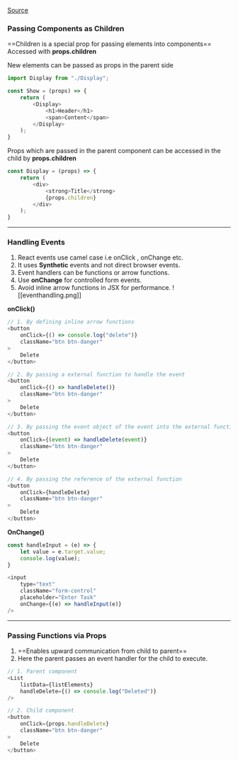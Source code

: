 [Source](https://youtu.be/eILUmCJhl64?t=17450)

### Passing Components as Children
==Children is a special prop for passing elements into components==
Accessed with **props.children**

New elements can be passed as props in the parent side
```js
import Display from "./Display";

const Show = (props) => {
	return (
		<Display>
			<h1>Header</h1>
			<span>Content</span>	
		</Display>
	);
} 
```

Props which are passed in the parent component can be accessed in the child by **props.children**
```js
const Display = (props) => {
	return (
		<div>
			<strong>Title</strong>
			{props.children}
		</div>
	);
}
```

<hr>

### Handling Events
1. React events use camel case i.e onClick , onChange etc.
2. It uses **Synthetic** events and not direct browser events.
3. Event handlers can be functions or arrow functions.
4. Use **onChange** for controlled form events.
5. Avoid inline arrow functions in JSX for performance.
![[eventhandling.png]]

**onClick()**
```js
// 1. By defining inline arrow functions
<button
	onClick={() => console.log("delete")}
	className="btn btn-danger"
>
	Delete
</button>

// 2. By passing a external function to handle the event
<button
	onClick={() => handleDelete()}
	className="btn btn-danger"
>
	Delete
</button>

// 3. By passing the event object of the event into the external function.
<button
	onClick={(event) => handleDelete(event)}
	className="btn btn-danger"
>
	Delete
</button>

// 4. By passing the reference of the external function
<button
	onClick={handleDelete}
	className="btn btn-danger"
>
	Delete
</button>
```

**OnChange()**
```js
const handleInput = (e) => {
	let value = e.target.value;
	console.log(value);
}

<input
	type="text"
	className="form-control"
	placeholder="Enter Task"
	onChange={(e) => handleInput(e)}
/>
```

<hr>

### Passing Functions via Props
1. ==Enables upward communication from child to parent==
2. Here the parent passes an event handler for the child to execute.

```js
// 1. Parent component
<List
	listData={listElements}
	handleDelete={() => console.log("Deleted")}
/>

// 2. Child component
<button
	onClick={props.handleDelete}
	className="btn btn-danger"
>
	Delete
</button>
```

